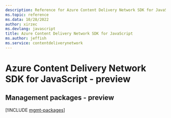 ```yaml
---
description: Reference for Azure Content Delivery Network SDK for JavaScript
ms.topic: reference
ms.data: 10/28/2022
author: xirzec
ms.devlang: javascript
title: Azure Content Delivery Network SDK for JavaScript
ms.author: jeffish
ms.service: contentdeliverynetwork
---
```

# Azure Content Delivery Network SDK for JavaScript - preview

## Management packages - preview
[!INCLUDE [mgmt-packages](content-delivery-network-mgmt-index.md)]